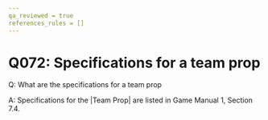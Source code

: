 ```yaml
---
qa_reviewed = true
references_rules = []
---
```


# Q072: Specifications for a team prop

Q: What are the specifications for a team prop

A: Specifications for the |Team Prop| are listed in Game Manual 1, Section 7.4.
